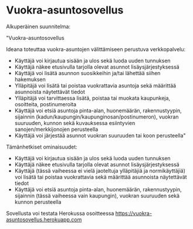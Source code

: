 
# Vuokra-asuntosovellus #

Alkuperäinen suunnitelma:

"Vuokra-asuntosovellus

Ideana toteuttaa vuokra-asuntojen välittämiseen perustuva verkkopalvelu:

- Käyttäjä voi kirjautua sisään ja ulos sekä luoda uuden tunnuksen
- Käyttäjä näkee etusivulla tarjolla olevat asunnot lisäysjärjestyksessä
- Käyttäjä voi lisätä asunnon suosikkeihin ja/tai lähettää siihen hakemuksen
- Ylläpitäjä voi lisätä tai poistaa vuokrattavia asuntoja sekä määrittää asunnoista näytettävät tiedot
- Ylläpitäjä voi tarvittaessa lisätä, poistaa tai muokata kaupunkeja, osoitteita, postinumeroita
- Käyttäjä voi etsiä asuntoja pinta-alan, huonemäärän, rakennustyypin, sijainnin (kadun/kaupungin/kaupunginosan/postinumeron), vuokran suuruuden, kunnon sekä
kuvauksessa esiintyvien sanojen/merkkijonojen perusteella
- Käyttäjä voi järjestää asunnot vuokran suuruuden tai koon perusteella"

Tämänhetkiset ominaisuudet:

- Käyttäjä voi kirjautua sisään ja ulos sekä luoda uuden tunnuksen
- Käyttäjä näkee etusivulla tarjolla olevat asunnot lisäysjärjestyksessä
- Käyttäjä (tässä vaiheessa ei vielä jaoteltuja ylläpitäjiä ja normikäyttäjiä) voi lisätä tai poistaa vuokrattavia sekä määrittää asunnoista näytettävät tiedot
- Käyttäjä voi etsiä asuntoja pinta-alan, huonemäärän, rakennustyypin, sijainnin (tässä vaiheessa vain kaupungin), vuokran suuruuden sekä kunnon perusteella

Sovellusta voi testata Herokussa osoitteessa https://vuokra-asuntosovellus.herokuapp.com
